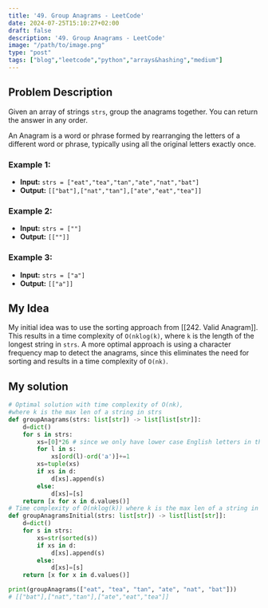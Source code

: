 ```yaml
---
title: '49. Group Anagrams - LeetCode'
date: 2024-07-25T15:10:27+02:00
draft: false
description: '49. Group Anagrams - LeetCode'
image: "/path/to/image.png"
type: "post"
tags: ["blog","leetcode","python","arrays&hashing","medium"]
---
```

## Problem Description

Given an array of strings `strs`, group the anagrams together. You can return the answer in any order.

An Anagram is a word or phrase formed by rearranging the letters of a different word or phrase, typically using all the original letters exactly once.
### Example 1:
* **Input:** `strs = ["eat","tea","tan","ate","nat","bat"]`
* **Output:** `[["bat"],["nat","tan"],["ate","eat","tea"]]`
### Example 2:
* **Input:** `strs = [""]`
* **Output:** `[[""]]`
### Example 3:
* **Input:** `strs = ["a"]`
* **Output:** `[["a"]]`

## My Idea

My initial idea was to use the sorting approach from [[242. Valid Anagram]]. This results in a time complexity of `O(nklog(k)`, where `k` is the length of the longest string in `strs`. A more optimal approach is using a character frequency map to detect the anagrams, since this eliminates the need for sorting and results in a time complexity of `O(nk)`.

## My solution
```python
# Optimal solution with time complexity of O(nk),
#where k is the max len of a string in strs
def groupAnagrams(strs: list[str]) -> list[list[str]]:
    d=dict()
    for s in strs:
        xs=[0]*26 # since we only have lower case English letters in the input
        for l in s:
            xs[ord(l)-ord('a')]+=1
        xs=tuple(xs)
        if xs in d:
            d[xs].append(s)
        else:
            d[xs]=[s]
    return [x for x in d.values()]
# Time complexity of O(nklog(k)) where k is the max len of a string in strs
def groupAnagramsInitial(strs: list[str]) -> list[list[str]]:
    d=dict()
    for s in strs:
        xs=str(sorted(s))
        if xs in d:
            d[xs].append(s)
        else:
            d[xs]=[s]
    return [x for x in d.values()]

print(groupAnagrams(["eat", "tea", "tan", "ate", "nat", "bat"]))
# [["bat"],["nat","tan"],["ate","eat","tea"]]

```
